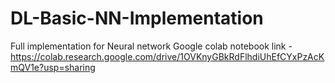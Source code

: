 # DL-Basic-NN-Implementation
Full implementation for Neural network
Google colab notebook link - https://colab.research.google.com/drive/1OVKnyGBkRdFlhdiUhEfCYxPzAcKmQV1e?usp=sharing
